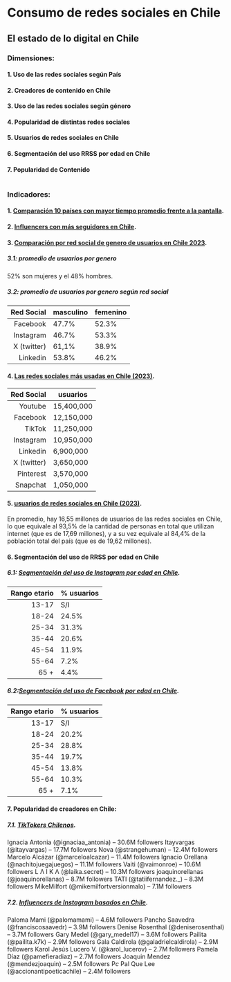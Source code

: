 # Consumo de redes sociales en Chile
## El estado de lo digital en Chile
### Dimensiones:
#### 1. Uso de las redes sociales según País
#### 2. Creadores de contenido en Chile
#### 3. Uso de las redes sociales según género
#### 4. Popularidad de distintas redes sociales
#### 5. Usuarios de redes sociales en Chile
#### 6. Segmentación del uso RRSS por edad en Chile
#### 7. Popularidad de Contenido
#
### Indicadores:
#### 1. [Comparación 10 países con mayor tiempo promedio frente a la pantalla](https://www.electronicshub.org/the-average-screen-time-and-usage-by-country-in-2024/).
#### 2. [Influencers con más seguidores en Chile](https://www.tiendanube.com/cl/blog/influencers-chilenos/).
#### 3. [Comparación por red social de genero de usuarios en Chile 2023](https://www.way2net.com/2023/09/estadisticas-de-redes-sociales-en-chile-2023/).
##### 3.1: promedio de usuarios por genero
52% son mujeres y el 48% hombres.
##### 3.2: promedio de usuarios por genero según red social
| Red Social | masculino | femenino |
|-----------:|-----------|----------|
|Facebook    | 47.7%     | 52.3%    |
|Instagram   | 46.7%     | 53.3%    |
|X (twitter) | 61,1%     | 38.9%    |
|Linkedin    | 53.8%     | 46.2%    |
#### 4. [Las redes sociales más usadas en Chile (2023)](https://ce.entel.cl/articulos/las-redes-sociales-en-chile/?utm_term=&utm_campaign=AO+-+COE+-+Branding+-+GGEE&utm_source=adwords&utm_medium=ppc&hsa_acc=1140987309&hsa_cam=12506884035&hsa_grp=146100801496&hsa_ad=646611157132&hsa_src=g&hsa_tgt=dsa-2149377272291&hsa_kw=&hsa_mt=&hsa_net=adwords&hsa_ver=3&gad_source=1&gclid=CjwKCAjwmYCzBhA6EiwAxFwfgJ5itaM3GuQyxKq6hYi3E775IDartIKFTa12g6Sb8DeNnKuzT6GgzRoCtggQAvD_BwE#:~:text=Dicho%20esto%2C%20las,1%2C05%20millones%20de%20usuarios.).
| Red Social | usuarios         |
|-----------:|------------------|
|Youtube     | 15,400,000       | 
|Facebook    | 12,150,000       |
|TikTok      | 11,250,000       |
|Instagram   | 10,950,000       | 
|Linkedin    |  6,900,000       |
|X (twitter) |  3,650,000       | 
|Pinterest   |  3,570,000       |
|Snapchat    |  1,050,000       |
#### 5. [usuarios de redes sociales en Chile (2023)](https://ce.entel.cl/articulos/las-redes-sociales-en-chile/?utm_term=&utm_campaign=AO+-+COE+-+Branding+-+GGEE&utm_source=adwords&utm_medium=ppc&hsa_acc=1140987309&hsa_cam=12506884035&hsa_grp=146100801496&hsa_ad=646611157132&hsa_src=g&hsa_tgt=dsa-2149377272291&hsa_kw=&hsa_mt=&hsa_net=adwords&hsa_ver=3&gad_source=1&gclid=CjwKCAjwmYCzBhA6EiwAxFwfgJ5itaM3GuQyxKq6hYi3E775IDartIKFTa12g6Sb8DeNnKuzT6GgzRoCtggQAvD_BwE#:~:text=En%20promedio%2C%20hay%2016%2C55%20millones%20de%20usuarios%20de%20las%20redes%20sociales%20en%20Chile%2C%20lo%20que%20equivale%20al%2093%2C5%25%20de%20la%20cantidad%20de%20personas%20en%20total%20que%20utilizan%20internet%20(que%20es%20de%2017%2C69%20millones)%2C%20y%20a%20su%20vez%20equivale%20al%2084%2C4%25%20de%20la%20poblaci%C3%B3n%20total%20del%20pa%C3%ADs%20(que%20es%20de%2019%2C62%20millones).).
En promedio, hay 16,55 millones de usuarios de las redes sociales en Chile, lo que equivale al 93,5% de la cantidad de personas en total que utilizan internet (que es de 17,69 millones), y a su vez equivale al 84,4% de la población total del país (que es de 19,62 millones).
#### 6. Segmentación del uso de RRSS por edad en Chile
##### 6.1: [Segmentación del uso de Instagram por edad en Chile](https://napoleoncat.com/stats/instagram-users-in-chile/2024/05/).
| Rango etario | % usuarios |
|-------------:|------------|
| 13-17        |  S/I       | 
| 18-24        | 24.5%      |
| 25-34        | 31.3%      |
| 35-44        | 20.6%      | 
| 45-54        | 11.9%      |
| 55-64        |  7.2%      | 
| 65 +         |  4.4%      |

##### 6.2:[Segmentación del uso de Facebook por edad en Chile](https://napoleoncat.com/stats/facebook-users-in-chile/2024/04/).
| Rango etario | % usuarios |
|-------------:|------------|
| 13-17        |  S/I       | 
| 18-24        | 20.2%      |
| 25-34        | 28.8%      |
| 35-44        | 19.7%      | 
| 45-54        | 13.8%      |
| 55-64        | 10.3%      | 
| 65 +         |  7.1%      |

#### 7. Popularidad de creadores en Chile:
##### 7.1. [TikTokers Chilenos](https://promoty.io/influencers-in-chile/).
Ignacia Antonia (@ignaciaa_antonia) – 30.6M followers
Itayvargas (@itayvargas) – 17.7M followers
Nova (@strangehuman) – 12.4M followers
Marcelo Alcázar (@marceloalcazar) – 11.4M followers
Ignacio Orellana (@nachitojuegajuegos) – 11.1M followers
Vaiti (@vaimonroe) – 10.6M followers
L Λ I K Λ (@laika.secret) – 10.3M followers
joaquinorellanas (@joaquinorellanas) – 8.7M followers
TATI (@tatiifernandez._) – 8.3M followers
MikeMilfort (@mikemilfortversionmalo) – 7.1M followers

##### 7.2. [Influencers de Instagram basados en Chile](https://promoty.io/influencers-in-chile/).
Paloma Mami (@palomamami) – 4.6M followers
Pancho Saavedra (@franciscosaavedr) – 3.9M followers
Denise Rosenthal (@deniserosenthal) – 3.7M followers
Gary Medel (@gary_medel17) – 3.6M followers
Pailita (@pailita.k7k) – 2.9M followers
Gala Caldirola (@galadrielcaldirola) – 2.9M followers
Karol Jesús Lucero V. (@karol_lucerov) – 2.7M followers
Pamela Díaz (@pamefieradiaz) – 2.7M followers
Joaquin Mendez (@mendezjoaquin) – 2.5M followers
P*c* Pal Que Lee (@accionantipoeticachile) – 2.4M followers
